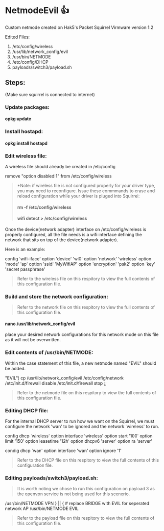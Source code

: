# NetmodeEvil :+1:
Custom netmode created on Hak5's Packet Squirrel
Virmware version 1.2

Edited Files:
1. /etc/config/wireless
2. /usr/lib/network_config/evil
3. /usr/bin/NETMODE
4. /etc/config/DHCP
5. payloads/switch3/payload.sh


## Steps:

(Make sure squirrel is connected to internet)

### Update packages:
#### opkg update



### Install hostapd:
#### opkg install hostapd



### Edit wireless file:
A wireless file should already be created in /etc/config

remove "option disabled 1" from  /etc/config/wireless

> *Note: if wireless file is not configured properly for your driver type, you may need to reconfigure. 
> Issue these commmands to erase and reload configuration while your driver is pluged into Squirrel:
> #### rm -f /etc/config/wireless
> #### wifi detect > /etc/config/wireless 


Once the device(network adapter) interface on /etc/config/wireless is properly configured, all the file needs is a wifi interface defining the network that sits on top of the device(network adapter).

Here is an example: 

config 'wifi-iface'
option 'device'     'wl0'
option 'network'    'wireless'
option 'mode'       'ap'
option 'ssid'       'MyWifiAP'
option 'encryption' 'psk2'
option 'key'        'secret passphrase'

> Refer to the wireless file on this respitory to view the full contents of this configuration file.




### Build and store the network configuration:
> Refer to the network file on this respitory to view the full contents of this configuration file.
#### nano /usr/lib/network_config/evil
place your desired network configurations for this network mode on this file as it will not be overwritten.





### Edit contents of /usr/bin/NETMODE:
Within the case statement of this file, a new netmode named "EVIL" should be added.

"EVIL") cp /usr/lib/network_config/evil /etc/config/network
		/etc/init.d/firewall disable
		/etc/init.d/firewall stop
		;;
    
> Refer to the netmode file on this respitory to view the full contents of this configuration file.





### Editing DHCP file:
For the internal DHCP server to run how we want on the Squirrel, we must configure the network 'wan' to be ignored and the network 'wireless' to run. 

config dhcp 'wireless'
	option interface 'wireless'
	option start '100'
	option limit '150'
	option leasetime '12h'
	option dhcpv6 'server'
	option ra 'server'

condig dhcp 'wan'
	option interface 'wan'
	option ignore '1'
	
 > Refer to the DHCP file on this respitory to view the full contents of this configuration file.






### Editing payloads/switch3/payload.sh:

> It is worth noting we chose to run this configuration on payload 3 as the openvpn service is not being used for 
> this scenerio.

  /usr/bin/NETMODE VPN
} || {
	# replace BRIDGE with EVIL for seperated network AP
	/usr/bin/NETMODE EVIL
  
> Refer to the payload file on this respitory to view the full contents of this configuration file.





